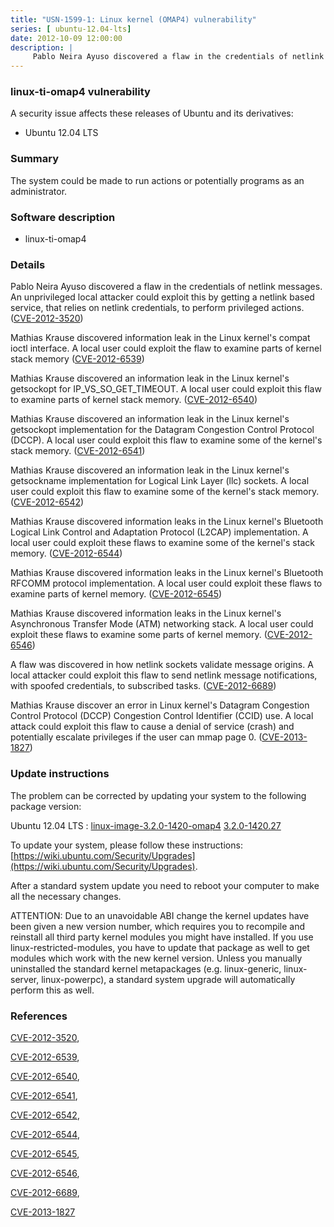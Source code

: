 ```yaml
---
title: "USN-1599-1: Linux kernel (OMAP4) vulnerability"
series: [ ubuntu-12.04-lts]
date: 2012-10-09 12:00:00
description: |
     Pablo Neira Ayuso discovered a flaw in the credentials of netlink messages. An unprivileged local attacker could exploit this by getting a netlink based service, that relies on netlink credentials, to perform privileged actions. ([CVE-2012-3520](http://people.ubuntu.com/~ubuntu-security/cve/CVE-2012-3520))
--- 
```

 
 


### linux-ti-omap4 vulnerability

A security issue affects these releases of Ubuntu and its derivatives:

* Ubuntu 12.04 LTS

### Summary

The system could be made to run actions or potentially programs as an administrator.

### Software description

* linux-ti-omap4 

### Details

 Pablo Neira Ayuso discovered a flaw in the credentials of netlink messages. An unprivileged local attacker could exploit this by getting a netlink based service, that relies on netlink credentials, to perform privileged actions. ([CVE-2012-3520](http://people.ubuntu.com/~ubuntu-security/cve/CVE-2012-3520))

Mathias Krause discovered information leak in the Linux kernel&#39;s compat ioctl interface. A local user could exploit the flaw to examine parts of kernel stack memory ([CVE-2012-6539](http://people.ubuntu.com/~ubuntu-security/cve/CVE-2012-6539))

Mathias Krause discovered an information leak in the Linux kernel&#39;s getsockopt for IP_VS_SO_GET_TIMEOUT. A local user could exploit this flaw to examine parts of kernel stack memory. ([CVE-2012-6540](http://people.ubuntu.com/~ubuntu-security/cve/CVE-2012-6540))

Mathias Krause discovered an information leak in the Linux kernel&#39;s getsockopt implementation for the Datagram Congestion Control Protocol (DCCP). A local user could exploit this flaw to examine some of the kernel&#39;s stack memory. ([CVE-2012-6541](http://people.ubuntu.com/~ubuntu-security/cve/CVE-2012-6541))

Mathias Krause discovered an information leak in the Linux kernel&#39;s getsockname implementation for Logical Link Layer (llc) sockets. A local user could exploit this flaw to examine some of the kernel&#39;s stack memory. ([CVE-2012-6542](http://people.ubuntu.com/~ubuntu-security/cve/CVE-2012-6542))

Mathias Krause discovered information leaks in the Linux kernel&#39;s Bluetooth Logical Link Control and Adaptation Protocol (L2CAP) implementation. A local user could exploit these flaws to examine some of the kernel&#39;s stack memory. ([CVE-2012-6544](http://people.ubuntu.com/~ubuntu-security/cve/CVE-2012-6544))

Mathias Krause discovered information leaks in the Linux kernel&#39;s Bluetooth RFCOMM protocol implementation. A local user could exploit these flaws to examine parts of kernel memory. ([CVE-2012-6545](http://people.ubuntu.com/~ubuntu-security/cve/CVE-2012-6545))

Mathias Krause discovered information leaks in the Linux kernel&#39;s Asynchronous Transfer Mode (ATM) networking stack. A local user could exploit these flaws to examine some parts of kernel memory. ([CVE-2012-6546](http://people.ubuntu.com/~ubuntu-security/cve/CVE-2012-6546))

A flaw was discovered in how netlink sockets validate message origins. A local attacker could exploit this flaw to send netlink message notifications, with spoofed credentials, to subscribed tasks. ([CVE-2012-6689](http://people.ubuntu.com/~ubuntu-security/cve/CVE-2012-6689))

Mathias Krause discover an error in Linux kernel&#39;s Datagram Congestion Control Protocol (DCCP) Congestion Control Identifier (CCID) use. A local attack could exploit this flaw to cause a denial of service (crash) and potentially escalate privileges if the user can mmap page 0. ([CVE-2013-1827](http://people.ubuntu.com/~ubuntu-security/cve/CVE-2013-1827)) 

### Update instructions

The problem can be corrected by updating your system to the following package version:

Ubuntu 12.04 LTS
 : [linux-image-3.2.0-1420-omap4](https://launchpad.net/ubuntu/+source/linux-ti-omap4) <span> [3.2.0-1420.27](https://launchpad.net/ubuntu/+source/linux-ti-omap4/3.2.0-1420.27) </span> 

To update your system, please follow these instructions: [https://wiki.ubuntu.com/Security/Upgrades](https://wiki.ubuntu.com/Security/Upgrades).

After a standard system update you need to reboot your computer to make all the necessary changes.

ATTENTION: Due to an unavoidable ABI change the kernel updates have been given a new version number, which requires you to recompile and reinstall all third party kernel modules you might have installed. If you use linux-restricted-modules, you have to update that package as well to get modules which work with the new kernel version. Unless you manually uninstalled the standard kernel metapackages (e.g. linux-generic, linux-server, linux-powerpc), a standard system upgrade will automatically perform this as well. 

### References

 
 [CVE-2012-3520](http://people.ubuntu.com/~ubuntu-security/cve/CVE-2012-3520), 

 [CVE-2012-6539](http://people.ubuntu.com/~ubuntu-security/cve/CVE-2012-6539), 

 [CVE-2012-6540](http://people.ubuntu.com/~ubuntu-security/cve/CVE-2012-6540), 

 [CVE-2012-6541](http://people.ubuntu.com/~ubuntu-security/cve/CVE-2012-6541), 

 [CVE-2012-6542](http://people.ubuntu.com/~ubuntu-security/cve/CVE-2012-6542), 

 [CVE-2012-6544](http://people.ubuntu.com/~ubuntu-security/cve/CVE-2012-6544), 

 [CVE-2012-6545](http://people.ubuntu.com/~ubuntu-security/cve/CVE-2012-6545), 

 [CVE-2012-6546](http://people.ubuntu.com/~ubuntu-security/cve/CVE-2012-6546), 

 [CVE-2012-6689](http://people.ubuntu.com/~ubuntu-security/cve/CVE-2012-6689), 

 [CVE-2013-1827](http://people.ubuntu.com/~ubuntu-security/cve/CVE-2013-1827)
 

